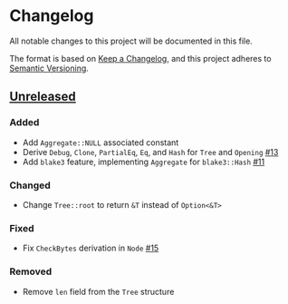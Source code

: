# Changelog

All notable changes to this project will be documented in this file.

The format is based on [Keep a Changelog](https://keepachangelog.com/en/1.0.0/),
and this project adheres to [Semantic Versioning](https://semver.org/spec/v2.0.0.html).

## [Unreleased]

### Added

- Add `Aggregate::NULL` associated constant
- Derive `Debug`, `Clone`, `PartialEq`, `Eq`, and `Hash` for `Tree` and `Opening` [#13]
- Add `blake3` feature, implementing `Aggregate` for `blake3::Hash` [#11]

### Changed

- Change `Tree::root` to return `&T` instead of `Option<&T>`

### Fixed

- Fix `CheckBytes` derivation in `Node` [#15]

### Removed

- Remove `len` field from the `Tree` structure

<!-- ISSUES -->
[#15]: https://github.com/dusk-network/merkle/issues/15
[#13]: https://github.com/dusk-network/merkle/issues/13
[#11]: https://github.com/dusk-network/merkle/issues/11

<!-- VERSIONS -->
[Unreleased]: https://github.com/dusk-network/merkle/compare/v0.1.0...HEAD
[0.1.0]: https://github.com/dusk-network/merkle/releases/tag/v0.1.0

